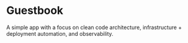 # Guestbook

A simple app with a focus on clean code architecture, infrastructure + deployment automation, and observability.
